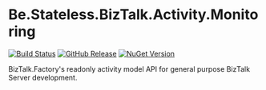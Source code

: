 ﻿# Be.Stateless.BizTalk.Activity.Monitoring

[![Build Status](https://dev.azure.com/icraftsoftware/be.stateless/_apis/build/status/Be.Stateless.BizTalk.Activity.Monitoring%20Manual%20Release?branchName=master)](https://dev.azure.com/icraftsoftware/be.stateless/_build/latest?definitionId=666&branchName=master)
[![GitHub Release](https://img.shields.io/github/v/release/icraftsoftware/Be.Stateless.BizTalk.Activity.Monitoring)](https://github.com/icraftsoftware/Be.Stateless.BizTalk.Activity.Monitoring/releases/latest)
[![NuGet Version](https://img.shields.io/nuget/v/Be.Stateless.BizTalk.Activity.Monitoring.svg?style=flat)](https://www.nuget.org/packages/Be.Stateless.BizTalk.Activity.Monitoring/)

BizTalk.Factory's readonly activity model API for general purpose BizTalk Server development.
